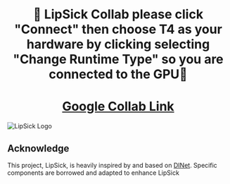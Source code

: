 <div align="center">
    <h1>🤢 LipSick Collab please click "Connect" then choose T4 as your hardware by clicking selecting "Change Runtime Type" so you are connected to the GPU🤮</h1> 
    <h1><a href="https://colab.research.google.com/drive/172-G93PTzioP67DoltOliMOn5vnBSeRW?usp=sharing">Google Collab Link</a></h1>
</div>






<img src="https://github.com/Inferencer/LipSick/blob/main/utils/logo/LipSick_bg.jpg" alt="LipSick Logo" style="max-width:100%;">

## Acknowledge

This project, LipSick, is heavily inspired by and based on [DINet](https://github.com/MRzzm/DINet). Specific components are borrowed and adapted to enhance LipSick
